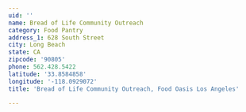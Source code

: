 ```yaml
---
uid: ''
name: Bread of Life Community Outreach
category: Food Pantry
address_1: 628 South Street
city: Long Beach
state: CA
zipcode: '90805'
phone: 562.428.5422
latitude: '33.8584858'
longitude: '-118.0929072'
title: 'Bread of Life Community Outreach, Food Oasis Los Angeles'

---
```

